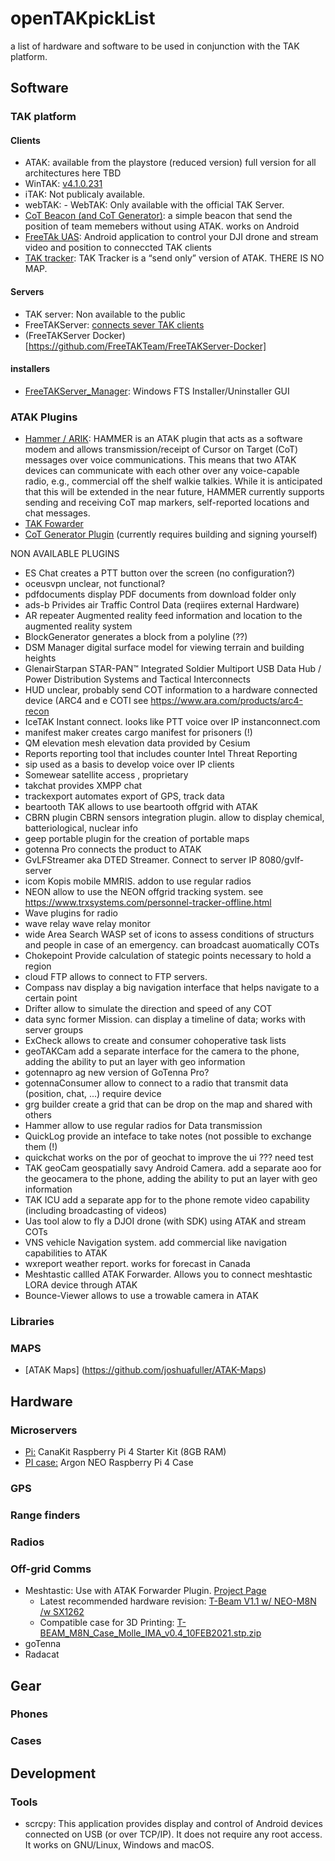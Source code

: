 # openTAKpickList
a list of hardware and software to be used in conjunction with the TAK platform.

## Software

### TAK platform
#### Clients
- ATAK: available from the playstore (reduced version) full version for all architectures here TBD
- WinTAK: [v4.1.0.231](https://drive.google.com/file/d/1BSdTpMVPlQj53W-aH83Vldc_bJpB9ZZQ/view)
- iTAK: Not publicaly available.
- webTAK:	- WebTAK: Only available with the official TAK Server.
- [CoT Beacon (and CoT Generator)](https://github.com/jonapoul/cotgenerator): a simple beacon  that send the position of team memebers without using ATAK. works on Android
- [FreeTAk UAS](https://play.google.com/store/apps/details?id=org.FreeTak.FreeTAKUAS&hl=en_US&gl=US): Android application to control your DJI drone and stream video and position to conneccted TAK clients
- [TAK tracker](https://play.google.com/store/apps/details?id=gov.tak.taktracker&hl=en_CA&gl=US): TAK Tracker is a “send only” version of ATAK. THERE IS NO MAP.

#### Servers
- TAK server: Non available to the public
- FreeTAKServer: [connects sever TAK clients](https://github.com/FreeTAKTeam/FreeTakServer)
- (FreeTAKServer Docker) [https://github.com/FreeTAKTeam/FreeTAKServer-Docker]

#### installers
- [FreeTAKServer_Manager](https://github.com/Cale-Torino/FreeTAKServer_Manager): Windows FTS Installer/Uninstaller GUI

### ATAK Plugins
- [Hammer / ARIK](https://play.google.com/store/apps/details?id=com.atakmap.android.cot_utility.plugin&hl=en_CA&gl=US): HAMMER is an ATAK plugin that acts as a software modem and allows transmission/receipt of Cursor on Target (CoT) messages over voice communications. This means that two ATAK devices can communicate with each other over any voice-capable radio, e.g., commercial off the shelf walkie talkies. While it is anticipated that this will be extended in the near future, HAMMER currently supports sending and receiving CoT map markers, self-reported locations and chat messages.
- [TAK Fowarder](https://github.com/paulmandal/atak-forwarder)
- [CoT Generator Plugin](https://github.com/jonapoul/cotgenerator-plugin) (currently requires building and signing yourself)

NON AVAILABLE PLUGINS
- ES Chat	creates a PTT button over the screen (no configuration?)
- oceusvpn	unclear, not functional?
- pdfdocuments	display PDF documents from download folder only
- ads-b	Privides air Traffic Control Data (reqiires external Hardware)
- AR repeater	Augmented reality feed information and location to the augmented reality system
- BlockGenerator	generates a block from a polyline (??)
- DSM Manager	digital surface model for viewing terrain and building heights
- GlenairStarpan	STAR-PAN™ Integrated Soldier Multiport USB Data Hub / Power Distribution Systems and Tactical Interconnects
- HUD	unclear, probably send COT information to a hardware connected device (ARC4 and e COTI see https://www.ara.com/products/arc4-recon
- IceTAK	Instant connect. looks like PTT voice over IP instanconnect.com
- manifest maker	creates cargo manifest for prisoners (!)
- QM elevation	mesh elevation data provided by Cesium
- Reports	reporting tool that includes counter Intel Threat Reporting
- sip	used as a basis to develop voice over IP clients
- Somewear	satellite access , proprietary
- takchat	provides XMPP chat
- trackexport	automates export of GPS, track data
- beartooth TAK	allows to use beartooth offgrid with ATAK
- CBRN plugin	CBRN sensors integration plugin. allow to display chemical, batteriological, nuclear info
- geep portable	plugin for the creation of portable maps
- gotenna Pro	connects the product to ATAK
- GvLFStreamer	aka DTED Streamer. Connect to server IP 8080/gvlf-server
- icom	Kopis mobile MMRIS. addon to use regular radios
- NEON	allow to use the NEON offgrid tracking system. see https://www.trxsystems.com/personnel-tracker-offline.html
- Wave	plugins for radio
- wave relay	wave relay monitor
- wide Area Search	WASP set of icons to assess conditions of structurs and people in case of an emergency. can broadcast auomatically COTs
- Chokepoint	Provide calculation of stategic points necessary to hold a region
- cloud FTP	allows to connect to FTP servers.
- Compass nav	display a big navigation interface that helps navigate to a certain point
- Drifter	allow to simulate the direction and speed of any COT
- data sync	former Mission. can display a timeline of data; works with server groups
- ExCheck	allows to create and consumer cohoperative task lists
- geoTAKCam	add a separate interface for the camera to the phone, adding the ability to put an layer with geo information
- gotennapro ag	new version of GoTenna Pro?
- gotennaConsumer	allow to connect to a radio that transmit data (position, chat, ...) require device
- grg builder	create a grid that can be drop on the map and shared with others
- Hammer	allow to use regular radios for Data transmission
- QuickLog	provide an inteface to take notes (not possible to exchange them (!)
- quickchat	works on the por of geochat to improve the ui ??? need test
- TAK geoCam	geospatially savy Android Camera. add a separate aoo for the geocamera to the phone, adding the ability to put an layer with geo information
- TAK ICU	add a separate app for to the phone remote video capability (including broadcasting of videos)
- Uas tool	alow to fly a DJOI drone (with SDK) using ATAK and stream COTs
- VNS	vehicle Navigation system. add commercial like navigation capabilities to ATAK
- wxreport	weather report. works for forecast in Canada
- Meshtastic	callled ATAK Forwarder. Allows you to connect meshtastic LORA device through ATAK
- Bounce-Viewer	allows to use a trowable camera in ATAK

### Libraries


### MAPS
- [ATAK Maps] (https://github.com/joshuafuller/ATAK-Maps)

## Hardware

### Microservers
- [Pi:](https://www.amazon.com/CanaKit-Raspberry-Basic-Kit-8GB/dp/B08DJ9MLHV/ref=mp_s_a_1_3?dchild=1&keywords=pi4+8gb+raspberry&qid=1613526745&sprefix=pi4+&sr=8-3) CanaKit Raspberry Pi 4 Starter Kit (8GB RAM)
- [PI case:](https://www.amazon.com/Argon-Raspberry-Heatsink-Supports-Accessible/dp/B07WMG27T7/ref=mp_s_a_1_1_sspa?dchild=1&keywords=argon+neo+raspberry+pi+4+case&qid=1613526849&sprefix=argon+neo&sr=8-1-spons&psc=1&spLa=ZW5jcnlwdGVkUXVhbGlmaWVyPUEzUDFTTTZDQjlYU1FMJmVuY3J5cHRlZElkPUEwMTk0OTI1MjZOV0pHR1lTSkgzTCZlbmNyeXB0ZWRBZElkPUEwNjQyNjYyMTNaTEZQMExIVUFMVSZ3aWRnZXROYW1lPXNwX3Bob25lX3NlYXJjaF9hdGYmYWN0aW9uPWNsaWNrUmVkaXJlY3QmZG9Ob3RMb2dDbGljaz10cnVl) Argon NEO Raspberry Pi 4 Case 

### GPS

### Range finders

### Radios

### Off-grid Comms
- Meshtastic: Use with ATAK Forwarder Plugin. [Project Page](https://www.meshtastic.org/)
    - Latest recommended hardware revision: [T-Beam V1.1 w/ NEO-M8N /w SX1262](https://www.amazon.com/TTGO-Wireless-Bluetooth-NEO-M8N-Battery/dp/B08GK8JP7Y/ref=sr_1_15?dchild=1&keywords=TTGO&qid=1613529697&sr=8-15)
    - Compatible case for 3D Printing: [T-BEAM_M8N_Case_Molle_IMA_v0.4_10FEB2021.stp.zip](https://discord.com/channels/698067185515495436/699733695333924976/809569287177371668)
- goTenna
- Radacat

## Gear
### Phones

### Cases

## Development
### Tools
- scrcpy: This application provides display and control of Android devices connected on USB (or over TCP/IP). It does not require any root access. It works on GNU/Linux, Windows and macOS.



